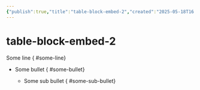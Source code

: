 ```yaml
---
{"publish":true,"title":"table-block-embed-2","created":"2025-05-18T16:10:31","modified":"2025-05-18T16:10:52","cssclasses":""}
---
```



# table-block-embed-2

Some line
{ #some-line}


- Some bullet
{ #some-bullet}

    - Some sub bullet
{ #some-sub-bullet}

